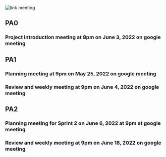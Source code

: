 ![link meeting](https://meet.google.com/pgc-evxh-mux?fbclid=IwAR2my9UUv1a8SuRSRzSIpuVT8xqXWSuUCGrl1I3XwXBehMFHtH8DsA83yyc)

## PA0
### Project introduction meeting at 8pm on June 3, 2022 on google meeting 
## PA1
### Planning meeting at 9pm on May 25, 2022 on google meeting
### Review and weekly meeting at 9pm on June 4, 2022 on google meeting
## PA2
### Planning meeting for Sprint 2 on June 6, 2022 at 9pm at google meeting
### Review and weekly meeting at 9pm on June 18, 2022 on google meeting

